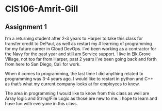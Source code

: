 # CIS106-Amrit-Gill

## Assignment 1
I’m a returning student after 2-3 years to Harper to take this class for transfer credit to DePaul, as well as restart my # learning of programming for my future career in Cloud DevOps. I’ve been working as a contractor for the Navy for the past year and still am Service support. I live in Elk Grove Village, not too far from Harper, past 2 years I’ve been going back and forth from here to San Diego, Cali for work.

When it comes to programming, the last time I did anything related to programming was 3-4 years ago. I would like to restart in python and C++ as that’s what my current company looks at for employees to know.

The area in programming I would like to know from this class as well are Array logic and String/File Logic as those are new to me. I hope to learn and have fun with everyone in this class.
